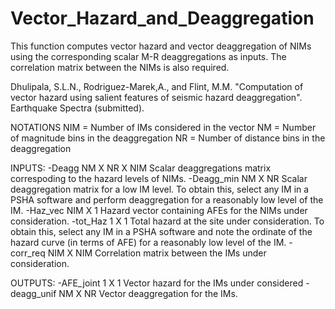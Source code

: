 # Vector_Hazard_and_Deaggregation

This function computes vector hazard and vector deaggregation of NIMs 
using the corresponding scalar M-R deaggregations as inputs. The correlation
matrix between the NIMs is also required.

Dhulipala, S.L.N., Rodriguez-Marek,A., and Flint, M.M. "Computation of
vector hazard using salient features of seismic hazard deaggregation".
Earthquake Spectra (submitted).

NOTATIONS
NIM = Number of IMs considered in the vector
NM = Number of magnitude bins in the deaggregation
NR = Number of distance bins in the deaggregation


INPUTS:
-Deagg         NM X NR X NIM    Scalar deaggregations matrix correspoding
to the hazard levels of NIMs.
-Deagg_min     NM X NR          Scalar deaggregation matrix for a low IM
level. To obtain this, select any IM in a PSHA software and perform
deaggregation for a reasonably low level of the IM.
-Haz_vec       NIM X 1         Hazard vector containing AFEs for the NIMs
under consideration.
-tot_Haz       1 X 1           Total hazard at the site under
consideration. To obtain this, select any IM in a PSHA software and note
the ordinate of the hazard curve (in terms of AFE) for a reasonably low 
level of the IM.
-corr_req      NIM X NIM       Correlation matrix between the IMs under
consideration.

OUTPUTS:
-AFE_joint     1 X 1           Vector hazard for the IMs under considered
-deagg_unif    NM X NR         Vector deaggregation for the IMs.
